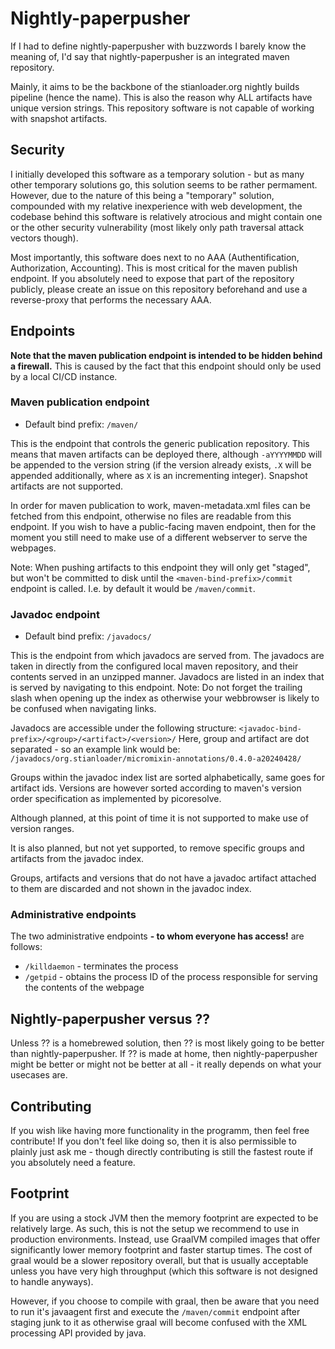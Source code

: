 # Nightly-paperpusher

If I had to define nightly-paperpusher with buzzwords I barely know the meaning of,
I'd say that nightly-paperpusher is an integrated maven repository.

Mainly, it aims to be the backbone of the stianloader.org nightly builds pipeline
(hence the name). This is also the reason why ALL artifacts have unique version strings.
This repository software is not capable of working with snapshot artifacts.

## Security

I initially developed this software as a temporary solution - but as many other
temporary solutions go, this solution seems to be rather permament.
However, due to the nature of this being a "temporary" solution, compounded
with my relative inexperience with web development, the codebase behind this
software is relatively atrocious and might contain one or the other security
vulnerability (most likely only path traversal attack vectors though).

Most importantly, this software does next to no AAA (Authentification,
Authorization, Accounting). This is most critical for the maven publish endpoint.
If you absolutely need to expose that part of the repository publicly, please
create an issue on this repository beforehand and use a reverse-proxy
that performs the necessary AAA.

## Endpoints

**Note that the maven publication endpoint is intended to be hidden behind a firewall.**
This is caused by the fact that this endpoint should only be used by a
local CI/CD instance.

### Maven publication endpoint

- Default bind prefix: `/maven/`

This is the endpoint that controls the generic publication repository.
This means that maven artifacts can be deployed there, although `-aYYYYMMDD`
will be appended to the version string (if the version already exists, `.X`
will be appended additionally, where as `X` is an incrementing integer).
Snapshot artifacts are not supported.

In order for maven publication to work, maven-metadata.xml files can be fetched
from this endpoint, otherwise no files are readable from this endpoint.
If you wish to have a public-facing maven endpoint, then for the moment
you still need to make use of a different webserver to serve the webpages.

Note: When pushing artifacts to this endpoint they will only get "staged",
but won't be committed to disk until the `<maven-bind-prefix>/commit` endpoint
is called. I.e. by default it would be `/maven/commit`.

### Javadoc endpoint

- Default bind prefix: `/javadocs/`

This is the endpoint from which javadocs are served from.
The javadocs are taken in directly from the configured local maven
repository, and their contents served in an unzipped manner.
Javadocs are listed in an index that is served by navigating to this
endpoint. Note: Do not forget the trailing slash when opening
up the index as otherwise your webbrowser is likely to be confused when
navigating links. 

Javadocs are accessible under the following structure:
`<javadoc-bind-prefix>/<group>/<artifact>/<version>/`
Here, group and artifact are dot separated - so an example link would be:
`/javadocs/org.stianloader/micromixin-annotations/0.4.0-a20240428/`

Groups within the javadoc index list are sorted alphabetically,
same goes for artifact ids. Versions are however sorted according to
maven's version order specification as implemented by picoresolve.

Although planned, at this point of time it is not supported to
make use of version ranges.

It is also planned, but not yet supported, to remove specific
groups and artifacts from the javadoc index.

Groups, artifacts and versions that do not have a javadoc
artifact attached to them are discarded and not shown in the javadoc index.

### Administrative endpoints

The two administrative endpoints **- to whom everyone has access!** are follows:

- `/killdaemon` - terminates the process
- `/getpid` - obtains the process ID of the process responsible for serving
 the contents of the webpage

## Nightly-paperpusher versus ??

Unless ?? is a homebrewed solution, then ?? is most likely going to be better
than nightly-paperpusher. If ?? is made at home, then nightly-paperpusher might
be better or might not be better at all - it really depends on what your usecases
are.

## Contributing

If you wish like having more functionality in the programm, then feel free
contribute! If you don't feel like doing so, then it is also permissible to
plainly just ask me - though directly contributing is still the fastest route if you
absolutely need a feature.

## Footprint

If you are using a stock JVM then the memory footprint are expected to
be relatively large. As such, this is not the setup we recommend to use in
production environments. Instead, use GraalVM compiled images that offer
significantly lower memory footprint and faster startup times.
The cost of graal would be a slower repository overall, but that is usually
acceptable unless you have very high throughput (which this software is not designed
to handle anyways).

However, if you choose to compile with graal, then be aware that you need
to run it's javaagent first and execute the `/maven/commit` endpoint
after staging junk to it as otherwise graal will become confused with the XML
processing API provided by java.
